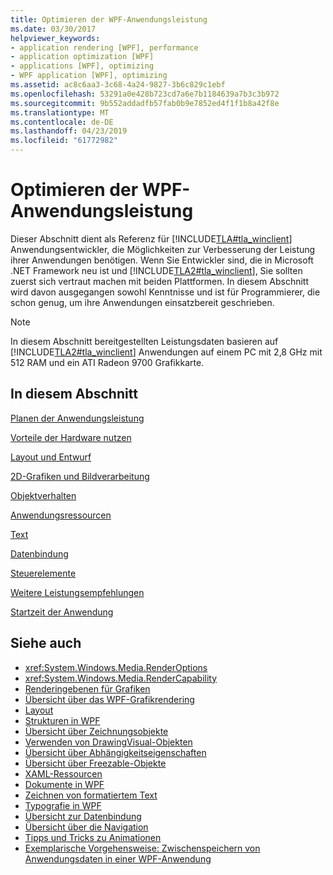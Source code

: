 ```yaml
---
title: Optimieren der WPF-Anwendungsleistung
ms.date: 03/30/2017
helpviewer_keywords:
- application rendering [WPF], performance
- application optimization [WPF]
- applications [WPF], optimizing
- WPF application [WPF], optimizing
ms.assetid: ac8c6aa3-3c68-4a24-9827-3b6c829c1ebf
ms.openlocfilehash: 53291a0e428b723cd7a6e7b1184639a7b3c3b972
ms.sourcegitcommit: 9b552addadfb57fab0b9e7852ed4f1f1b8a42f8e
ms.translationtype: MT
ms.contentlocale: de-DE
ms.lasthandoff: 04/23/2019
ms.locfileid: "61772982"
---
```

# <a name="optimizing-wpf-application-performance"></a>Optimieren der WPF-Anwendungsleistung
Dieser Abschnitt dient als Referenz für [!INCLUDE[TLA#tla_winclient](../../../../includes/tlasharptla-winclient-md.md)] Anwendungsentwickler, die Möglichkeiten zur Verbesserung der Leistung ihrer Anwendungen benötigen. Wenn Sie Entwickler sind, die in Microsoft .NET Framework neu ist und [!INCLUDE[TLA2#tla_winclient](../../../../includes/tla2sharptla-winclient-md.md)], Sie sollten zuerst sich vertraut machen mit beiden Plattformen. In diesem Abschnitt wird davon ausgegangen sowohl Kenntnisse und ist für Programmierer, die schon genug, um ihre Anwendungen einsatzbereit geschrieben.  
  
> [!NOTE]
>  In diesem Abschnitt bereitgestellten Leistungsdaten basieren auf [!INCLUDE[TLA2#tla_winclient](../../../../includes/tla2sharptla-winclient-md.md)] Anwendungen auf einem PC mit 2,8 GHz mit 512 RAM und ein ATI Radeon 9700 Grafikkarte.  
  
## <a name="in-this-section"></a>In diesem Abschnitt  
 [Planen der Anwendungsleistung](planning-for-application-performance.md)  
  
 [Vorteile der Hardware nutzen](optimizing-performance-taking-advantage-of-hardware.md)  
  
 [Layout und Entwurf](optimizing-performance-layout-and-design.md)  
  
 [2D-Grafiken und Bildverarbeitung](optimizing-performance-2d-graphics-and-imaging.md)  
  
 [Objektverhalten](optimizing-performance-object-behavior.md)  
  
 [Anwendungsressourcen](optimizing-performance-application-resources.md)  
  
 [Text](optimizing-performance-text.md)  
  
 [Datenbindung](optimizing-performance-data-binding.md)  
  
 [Steuerelemente](optimizing-performance-controls.md)  
  
 [Weitere Leistungsempfehlungen](optimizing-performance-other-recommendations.md)  
  
 [Startzeit der Anwendung](application-startup-time.md)  
  
## <a name="see-also"></a>Siehe auch

- <xref:System.Windows.Media.RenderOptions>
- <xref:System.Windows.Media.RenderCapability>
- [Renderingebenen für Grafiken](graphics-rendering-tiers.md)
- [Übersicht über das WPF-Grafikrendering](../graphics-multimedia/wpf-graphics-rendering-overview.md)
- [Layout](layout.md)
- [Strukturen in WPF](trees-in-wpf.md)
- [Übersicht über Zeichnungsobjekte](../graphics-multimedia/drawing-objects-overview.md)
- [Verwenden von DrawingVisual-Objekten](../graphics-multimedia/using-drawingvisual-objects.md)
- [Übersicht über Abhängigkeitseigenschaften](dependency-properties-overview.md)
- [Übersicht über Freezable-Objekte](freezable-objects-overview.md)
- [XAML-Ressourcen](xaml-resources.md)
- [Dokumente in WPF](documents-in-wpf.md)
- [Zeichnen von formatiertem Text](drawing-formatted-text.md)
- [Typografie in WPF](typography-in-wpf.md)
- [Übersicht zur Datenbindung](../data/data-binding-overview.md)
- [Übersicht über die Navigation](../app-development/navigation-overview.md)
- [Tipps und Tricks zu Animationen](../graphics-multimedia/animation-tips-and-tricks.md)
- [Exemplarische Vorgehensweise: Zwischenspeichern von Anwendungsdaten in einer WPF-Anwendung](walkthrough-caching-application-data-in-a-wpf-application.md)
